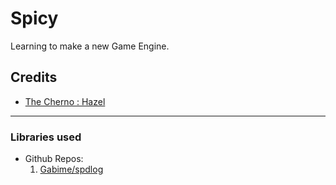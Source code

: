 # Spicy
Learning to make a new Game Engine.
## Credits
* [The Cherno : Hazel](https://thecherno.com/engine)
---
### Libraries used
* Github Repos:
  1. [Gabime/spdlog](https://github.com/gabime/spdlog)
